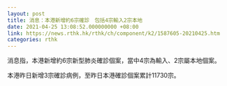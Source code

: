 ```yaml
---
layout: post
title: 消息：本港新增約6宗確診　包括4宗輸入2宗本地
date: 2021-04-25 13:08:52.000000000 +08:00
link: https://news.rthk.hk/rthk/ch/component/k2/1587605-20210425.htm
categories: rthk
---
```


消息指，本港新增約6宗新型肺炎確診個案，當中4宗為輸入、2宗屬本地個案。

本港昨日新增3宗確診病例，至昨日本港確診個案累計11730宗。

